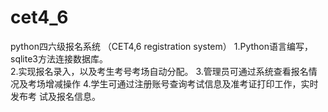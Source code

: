 # cet4_6
python四六级报名系统 （CET4,6 registration system）
 1.Python语言编写，sqlite3方法连接数据库。<br>
 2.实现报名录入，以及考生考号考场自动分配。
 3.管理员可通过系统查看报名情况及考场增减操作
 4.学生可通过注册账号查询考试信息及准考证打印工作，实时发布考  试及报名信息。
 
